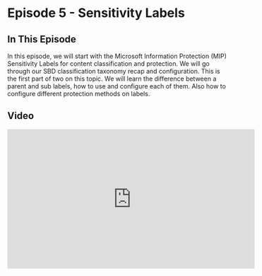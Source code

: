 # Episode 5 - Sensitivity Labels

## In This Episode

In this episode, we will start with the Microsoft Information Protection (MIP) Sensitivity Labels for content classification and protection. We will go through our SBD classification taxonomy recap and configuration. This is the first part of two on this topic. We will learn the difference between a parent and sub labels, how to use and configure each of them. Also how to configure different protection methods on labels.

## Video

<iframe width="560" height="315" src="https://www.youtube-nocookie.com/embed/tVv5z8Y4jk0" title="YouTube video player" frameborder="0" allow="accelerometer; autoplay; clipboard-write; encrypted-media; gyroscope; picture-in-picture" allowfullscreen></iframe>
